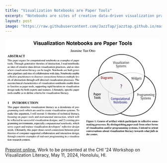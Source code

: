 ```yaml
---
title: "Visualization Notebooks are Paper Tools"
excerpt: "Notebooks are sites of creative data-driven visualization practices, and sites where visualization literacy can be taught."
layout: post
image: "https://raw.githubusercontent.com/JazzTap/jazztap.github.io/master/research/vizlit/preview.png"
---
```


<a href="https://osf.io/z2u3w"><img src="/research/vizlit/preview.png" style="max-width: 500px;" /></a>

<a href="https://osf.io/z2u3w">Preprint online.</a> Work to be presented at the CHI '24 Workshop on Visualization Literacy, May 11, 2024, Honolulu, HI.